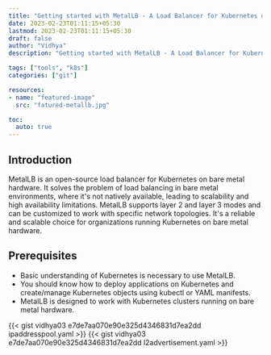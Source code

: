 ```yaml
---
title: "Getting started with MetalLB - A Load Balancer for Kubernetes on Bare Metal"
date: 2023-02-23T01:11:15+05:30
lastmod: 2023-02-23T01:11:15+05:30
draft: false
author: "Vidhya"
description: "Getting started with MetalLB - A Load Balancer for Kubernetes on Bare Metal"

tags: ["tools", "k8s"]
categories: ["git"]

resources:
- name: "featured-image"
  src: "fatured-metallb.jpg"

toc:
  auto: true  
---
```



## Introduction
MetalLB is an open-source load balancer for Kubernetes on bare metal hardware. It solves the problem of load balancing in bare metal environments, where it's not natively available, leading to scalability and high availability limitations. MetalLB supports layer 2 and layer 3 modes and can be customized to work with specific network topologies. It's a reliable and scalable choice for organizations running Kubernetes on bare metal hardware.

## Prerequisites
 - Basic understanding of Kubernetes is necessary to use MetalLB.
 - You should know how to deploy applications on Kubernetes and create/manage Kubernetes objects using kubectl or YAML manifests.
 - MetalLB is designed to work with Kubernetes clusters running on bare metal hardware.

{{< gist vidhya03 e7de7aa070e90e325d4346831d7ea2dd ipaddresspool.yaml >}}
{{< gist vidhya03 e7de7aa070e90e325d4346831d7ea2dd l2advertisement.yaml >}}
